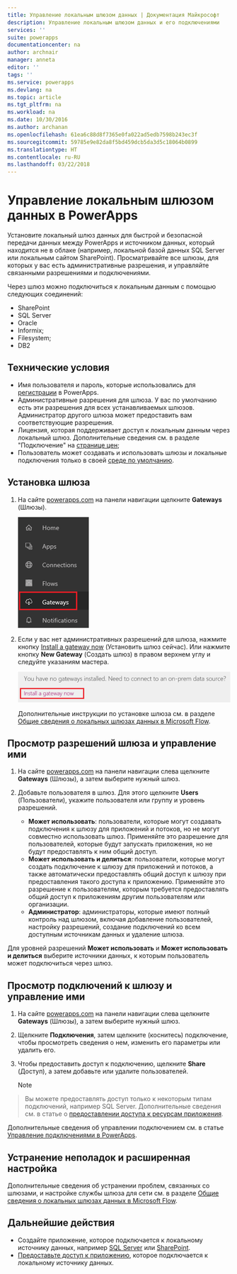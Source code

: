 ```yaml
---
title: Управление локальным шлюзом данных | Документация Майкрософт
description: Управление локальным шлюзом данных и его подключениями
services: ''
suite: powerapps
documentationcenter: na
author: archnair
manager: anneta
editor: ''
tags: ''
ms.service: powerapps
ms.devlang: na
ms.topic: article
ms.tgt_pltfrm: na
ms.workload: na
ms.date: 10/30/2016
ms.author: archanan
ms.openlocfilehash: 61ea6c88d8f7365e0fa022ad5edb7598b243ec3f
ms.sourcegitcommit: 59785e9e82da8f5bd459dcb5da3d5c18064b0899
ms.translationtype: HT
ms.contentlocale: ru-RU
ms.lasthandoff: 03/22/2018
---
```

# <a name="manage-an-on-premises-data-gateway-in-powerapps"></a>Управление локальным шлюзом данных в PowerApps
Установите локальный шлюз данных для быстрой и безопасной передачи данных между PowerApps и источником данных, который находится не в облаке (например, локальной базой данных SQL Server или локальным сайтом SharePoint). Просматривайте все шлюзы, для которых у вас есть административные разрешения, и управляйте связанными разрешениями и подключениями.

Через шлюз можно подключиться к локальным данным с помощью следующих соединений:

* SharePoint
* SQL Server
* Oracle
* Informix;
* Filesystem;
* DB2

## <a name="prerequisites"></a>Технические условия
* Имя пользователя и пароль, которые использовались для [регистрации](../signup-for-powerapps.md) в PowerApps.
* Административные разрешения для шлюза. У вас по умолчанию есть эти разрешения для всех устанавливаемых шлюзов. Администратор другого шлюза может предоставить вам соответствующие разрешения.
* Лицензия, которая поддерживает доступ к локальным данным через локальный шлюз. Дополнительные сведения см. в разделе "Подключение" на [странице цен](https://powerapps.microsoft.com/pricing/);
* Пользователь может создавать и использовать шлюзы и локальные подключения только в своей [среде по умолчанию](working-with-environments.md).

## <a name="install-a-gateway"></a>Установка шлюза
1. На сайте [powerapps.com](https://web.powerapps.com) на панели навигации щелкните **Gateways** (Шлюзы).

    ![Элемент "Шлюзы" на панели навигации слева](./media/gateway-management/manage-gateway.png)

2. Если у вас нет административных разрешений для шлюза, нажмите кнопку [Install a gateway now](http://go.microsoft.com/fwlink/?LinkID=820931) (Установить шлюз сейчас). Или нажмите кнопку **New Gateway** (Создать шлюз) в правом верхнем углу и следуйте указаниям мастера.

    ![Установка шлюзов](./media/gateway-management/no-gateway-installed.png)

    Дополнительные инструкции по установке шлюза см. в разделе [Общие сведения о локальных шлюзах данных в Microsoft Flow](gateway-reference.md).

## <a name="view-and-manage-gateway-permissions"></a>Просмотр разрешений шлюза и управление ими
1. На сайте [powerapps.com](https://web.powerapps.com) на панели навигации слева щелкните **Gateways** (Шлюзы), а затем выберите нужный шлюз.

2. Добавьте пользователя в шлюз. Для этого щелкните **Users** (Пользователи), укажите пользователя или группу и уровень разрешений.

   * **Может использовать**: пользователи, которые могут создавать подключения к шлюзу для приложений и потоков, но не могут совместно использовать шлюз. Применяйте это разрешение для пользователей, которые будут запускать приложения, но не будут предоставлять к ним общий доступ.
   * **Может использовать и делиться**: пользователи, которые могут создать подключение к шлюзу для приложений и потоков, а также автоматически предоставлять общий доступ к шлюзу при предоставления такого доступа к приложению. Применяйте это разрешение к пользователям, которым требуется предоставлять общий доступ к приложениям другим пользователям или организации.
   * **Администратор**: администраторы, которые имеют полный контроль над шлюзом, включая добавление пользователей, настройку разрешений, создание подключений ко всем доступным источникам данных и удаление шлюза.

Для уровней разрешений **Может использовать** и **Может использовать и делиться** выберите источники данных, к которым пользователь может подключиться через шлюз.

## <a name="view-and-manage-gateway-connections"></a>Просмотр подключений к шлюзу и управление ими
1. На сайте [powerapps.com](https://web.powerapps.com) на панели навигации слева щелкните **Gateways** (Шлюзы), а затем выберите нужный шлюз.

2. Щелкните **Подключения**, затем щелкните (коснитесь) подключение, чтобы просмотреть сведения о нем, изменить его параметры или удалить его.

3. Чтобы предоставить доступ к подключению, щелкните **Share** (Доступ), а затем добавьте или удалите пользователей.

    > [!NOTE]
> Вы можете предоставлять доступ только к некоторым типам подключений, например SQL Server. Дополнительные сведения см. в статье о [предоставлении доступа к ресурсам приложения](share-app-resources.md).

Дополнительные сведения об управлении подключением см. в статье [Управление подключениями в PowerApps](add-manage-connections.md).

## <a name="troubleshooting-and-advanced-configuration"></a>Устранение неполадок и расширенная настройка
Дополнительные сведения об устранении проблем, связанных со шлюзами, и настройке службы шлюза для сети см. в разделе [Общие сведения о локальных шлюзах данных в Microsoft Flow](gateway-reference.md).

## <a name="next-steps"></a>Дальнейшие действия
* Создайте приложение, которое подключается к локальному источнику данных, например [SQL Server](connections/connection-azure-sqldatabase.md) или [SharePoint](connections/connection-sharepoint-online.md).
* [Предоставьте доступ к приложению](share-app.md), которое подключается к локальному источнику данных.
